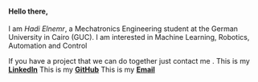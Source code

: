 #### Hello there, 
I am _Hadi Elnemr_,
a Mechatronics Engineering student at the German University in Cairo (GUC).
I am interested in Machine Learning, Robotics, Automation and Control

If you have a project that we can do together just contact me . 
This is my [**LinkedIn**](https://www.linkedin.com/in/hadi-elnemr/)
This is my [**GitHub**](https://github.com/HadiElnemr)
This is my [**Email**](hadi.elnemr@gmail.com)
 
